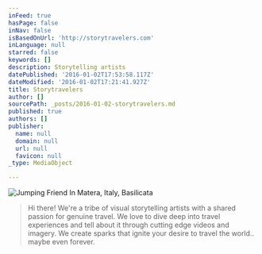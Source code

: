 ```yaml
---
inFeed: true
hasPage: false
inNav: false
isBasedOnUrl: 'http://storytravelers.com'
inLanguage: null
starred: false
keywords: []
description: Storytelling artists
datePublished: '2016-01-02T17:53:58.117Z'
dateModified: '2016-01-02T17:21:41.927Z'
title: Storytravelers
author: []
sourcePath: _posts/2016-01-02-storytravelers.md
published: true
authors: []
publisher:
  name: null
  domain: null
  url: null
  favicon: null
_type: MediaObject

---
```

![Jumping Friend In Matera, Italy, Basilicata](https://s3-us-west-2.amazonaws.com/the-grid-img/p/7f8794b4d90db8d584dbc68ac20019d3ed448727.jpg)

> Hi there! We're a tribe of visual storytelling artists with a shared passion for genuine travel. We love to dive deep into travel experiences and tell about it through cutting edge videos and imagery. We create sparks that ignite your desire to travel the world.. maybe even forever.